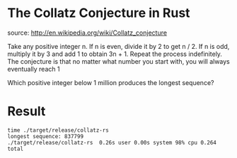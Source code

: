 # The Collatz Conjecture in Rust

source: http://en.wikipedia.org/wiki/Collatz_conjecture

Take any positive integer n. If n is even, divide it by 2 to get n / 2. If n is
odd, multiply it by 3 and add 1 to obtain 3n + 1. Repeat the process
indefinitely. The conjecture is that no matter what number you start with, you
will always eventually reach 1

Which positive integer below 1 million produces the longest sequence?


# Result

```
time ./target/release/collatz-rs
longest sequence: 837799
./target/release/collatz-rs  0.26s user 0.00s system 98% cpu 0.264 total
```
